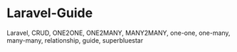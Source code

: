 # Laravel-Guide
Laravel, CRUD, ONE2ONE, ONE2MANY, MANY2MANY, one-one, one-many, many-many, relationship, guide, superbluestar
